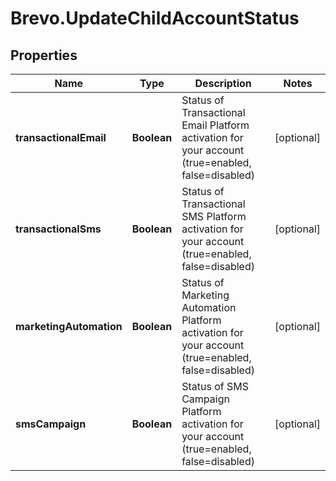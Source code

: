 # Brevo.UpdateChildAccountStatus

## Properties
Name | Type | Description | Notes
------------ | ------------- | ------------- | -------------
**transactionalEmail** | **Boolean** | Status of Transactional Email Platform activation for your account (true=enabled, false=disabled) | [optional] 
**transactionalSms** | **Boolean** | Status of Transactional SMS Platform activation for your account (true=enabled, false=disabled) | [optional] 
**marketingAutomation** | **Boolean** | Status of Marketing Automation Platform activation for your account (true=enabled, false=disabled) | [optional] 
**smsCampaign** | **Boolean** | Status of SMS Campaign Platform activation for your account (true=enabled, false=disabled) | [optional] 


